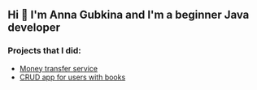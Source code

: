 ## Hi 👋   I'm **Anna Gubkina** and I'm a beginner Java developer

### Projects that I did:
* [Money transfer service](https://github.com/AnnaGubkina/MoneyTransferService)
* [CRUD app for users with books](https://github.com/AnnaGubkina/Ylab_Spring/tree/test_containers)




<!--
**AnnaGubkina/AnnaGubkina** is a ✨ _special_ ✨ repository because its `README.md` (this file) appears on your GitHub profile.

Here are some ideas to get you started:

- 🔭 I’m currently working on ...
- 🌱 I’m currently learning ...
- 👯 I’m looking to collaborate on ...
- 🤔 I’m looking for help with ...
- 💬 Ask me about ...
- 📫 How to reach me: ...
- 😄 Pronouns: ...
- ⚡ Fun fact: ...
-->
